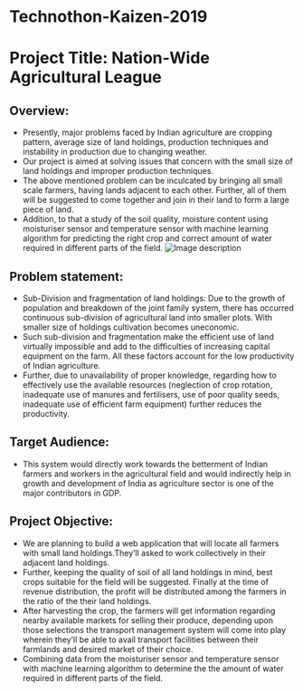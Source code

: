 # Technothon-Kaizen-2019
# Project Title: Nation-Wide Agricultural League
## Overview:
+ Presently, major problems faced by Indian agriculture are cropping pattern, average size of land holdings, production techniques and instability in production due to changing weather.
+ Our project is aimed at solving issues that concern with the small size of land holdings and improper production techniques. 
+ The above mentioned problem can be inculcated by bringing all small scale farmers, having lands adjacent to each other. Further, all of them will be suggested to come together and join in their land to form a large piece of land.
+ Addition, to that a study of the soil quality, moisture content using moisturiser sensor and temperature sensor with machine learning algorithm for predicting the right crop and correct amount of water required in different parts of the field.
![Image description](Technothon-Kaizen-2019/India_land_distribution.png)
## Problem statement:
+ Sub-Division and fragmentation of land holdings: Due to the growth of population and break­down of the joint family system, there has occurred continuous sub-division of agricultural land into smaller plots. With smaller size of holdings cultivation becomes uneconomic.
+ Such sub-division and fragmentation make the efficient use of land virtually impossible and add to the difficulties of increasing capital equip­ment on the farm. All these factors account for the low productivity of Indian agriculture.
+ Further, due to unavailability of proper knowledge, regarding how to effectively use the available resources (neglection of crop rotation, inadequate use of manures and fertilisers, use of poor quality seeds, inadequate use of efficient farm equipment) further reduces the productivity.
## Target Audience:
+ This system would directly work towards the betterment of Indian farmers and workers in the agricultural field and would indirectly help in growth and development of India as agriculture sector is one of the major contributors in GDP.
## Project Objective:
+ We are planning to build a web application that will locate all farmers with small land holdings.They’ll asked to work collectively in their adjacent land holdings.
+ Further, keeping the quality of soil of all land holdings in mind, best crops suitable for the field will be suggested. Finally at the time of revenue distribution, the profit will be distributed among the farmers in the ratio of the their land holdings.
+ After harvesting the crop, the farmers will get information regarding nearby available markets for selling their produce, depending upon those selections the transport management system will come into play wherein they’ll be able to avail transport facilities between their  farmlands and desired market of their choice.
+ Combining data from the moisturiser sensor and temperature sensor with machine learning algorithm to determine the the amount of water required in different parts of the field.

